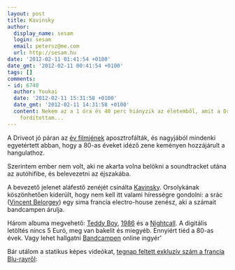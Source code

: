 ```yaml
---
layout: post
title: Kavinsky
author:
  display_name: sesam
  login: sesam
  email: petersz@me.com
  url: http://sesam.hu
date: '2012-02-11 01:41:54 +0100'
date_gmt: '2012-02-11 00:41:54 +0100'
tags: []
comments:
- id: 6740
  author: Youkai
  date: '2012-02-11 15:31:58 +0100'
  date_gmt: '2012-02-11 14:31:58 +0100'
  content: Nekem az a 1 óra és 40 perc hiányzik az életemből, amit a Drive megnézésére
    fordítottam...
---
```


A Driveot jó páran az [év filmjének](http://filmbuzi.hu/files/2011/wombo2011) aposztrofálták, és nagyjából mindenki egyetértett abban, hogy a 80-as éveket idéző zene keményen hozzájárult a hangulathoz.

Szerintem ember nem volt, aki ne akarta volna belökni a soundtracket utána az autóhifibe, és belevezetni az éjszakába.

A bevezető jelenet aláfestő zenéjét csinálta [Kavinsky](http://www.myspace.com/kavinsky). Orsolykának köszönhetően kiderült, hogy nem kell itt valami hírességre gondolni: a srác ([Vincent Belorgey](http://en.wikipedia.org/wiki/Kavinsky)) egy sima francia electro-house zenész, aki a számait bandcampen árulja.

Három albuma megvehető: [Teddy Boy](http://kavinsky.bandcamp.com/album/teddy-boy), [1986](http://kavinsky.bandcamp.com/album/1986) és a [Nightcall](http://kavinsky.bandcamp.com/album/nightcall). A digitális letöltés nincs 5 Euró, meg van bakelit és miegyéb. Ennyiért tiéd a 80-as évek. Vagy lehet hallgatni [Bandcampen](http://kavinsky.bandcamp.com) online ingyér'

Bár utálom a statikus képes videókat, [tegnap feltett exkluzív szám a francia Blu-rayről](https://twitter.com/#!/RecordMakers/status/168026600150007808):
